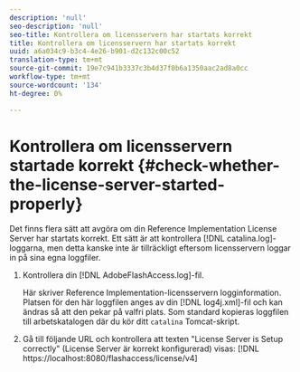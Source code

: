 ```yaml
---
description: 'null'
seo-description: 'null'
seo-title: Kontrollera om licensservern har startats korrekt
title: Kontrollera om licensservern har startats korrekt
uuid: a6a034c9-b3c4-4e26-b901-d2c132c00c52
translation-type: tm+mt
source-git-commit: 19e7c941b3337c3b4d37f0b6a1350aac2ad8a0cc
workflow-type: tm+mt
source-wordcount: '134'
ht-degree: 0%

---
```



# Kontrollera om licensservern startade korrekt {#check-whether-the-license-server-started-properly}

Det finns flera sätt att avgöra om din Reference Implementation License Server har startats korrekt. Ett sätt är att kontrollera [!DNL catalina.log]-loggarna, men detta kanske inte är tillräckligt eftersom licensservern loggar in på sina egna loggfiler.
1. Kontrollera din [!DNL AdobeFlashAccess.log]-fil.

   Här skriver Reference Implementation-licensservern logginformation. Platsen för den här loggfilen anges av din [!DNL log4j.xml]-fil och kan ändras så att den pekar på valfri plats. Som standard kopieras loggfilen till arbetskatalogen där du kör ditt `catalina` Tomcat-skript.
1. Gå till följande URL och kontrollera att texten &quot;License Server is Setup correctly&quot; (License Server är korrekt konfigurerad) visas:
   [!DNL ht<span></span>tps://localhost:8080/flashaccess/license/v4]
